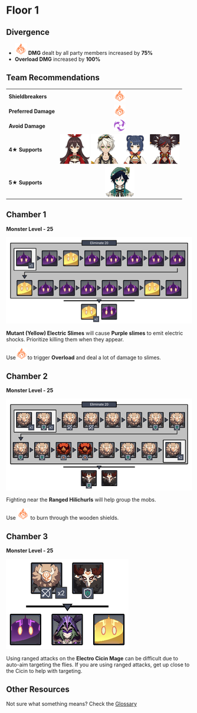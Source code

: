 # Floor 1

## Divergence

* ![](../.gitbook/assets/pyro_small.png) **DMG** dealt by all party members increased by **75%**
* **Overload DMG** increased by **100%**

## Team Recommendations

|  |  |
| :--- | :---: |
| **Shieldbreakers** | ![](../.gitbook/assets/pyro_small.png)  |
| **Preferred Damage** | ![](../.gitbook/assets/pyro_small.png)  |
| **Avoid Damage** | ![](../.gitbook/assets/electro_small.png)  |
| **4**★ **Supports** | ![](../.gitbook/assets/ui_avataricon_amber.png) ![](../.gitbook/assets/ui_avataricon_bennett.png)![](../.gitbook/assets/ui_avataricon_xiangling.png)![](../.gitbook/assets/ui_avataricon_xinyan.png) |
| **5**★ **Supports** | ![](../.gitbook/assets/ui_avataricon_venti.png) |

## Chamber 1

**Monster Level - 25**

![](../.gitbook/assets/1-1.png)

**Mutant \(Yellow\) Electric Slimes** will cause **Purple slimes** to emit electric shocks. Prioritize killing them when they appear.

Use![](../.gitbook/assets/pyro_small.png)to trigger **Overload** and deal a lot of damage to slimes.

## **Chamber 2**

**Monster Level - 25**

![](../.gitbook/assets/1-2.png)

Fighting near the **Ranged Hilichurls** will help group the mobs.

Use ![](../.gitbook/assets/pyro_small.png) to burn through the wooden shields.

## **Chamber 3**

**Monster Level - 25**

![](../.gitbook/assets/1-3.png)

Using ranged attacks on the **Electro Cicin Mage** can be difficult due to auto-aim targeting the flies. If you are using ranged attacks, get up close to the Cicin to help with targeting.

## Other Resources

Not sure what something means? Check the [Glossary](glossary.md)

